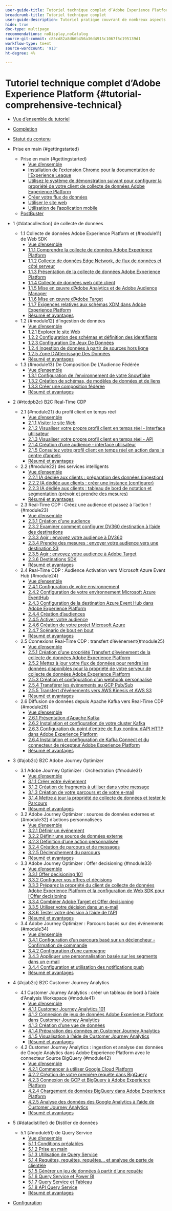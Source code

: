 ```yaml
---
user-guide-title: Tutoriel technique complet d’Adobe Experience Platform
breadcrumb-title: Tutoriel technique complet
user-guide-description: Tutoriel pratique couvrant de nombreux aspects de Adobe Experience Platform, y compris les connexions à des systèmes tiers.
hide: true
doc-type: multipage
recommendations: noDisplay,noCatalog
source-git-commit: c85cd82a8d66b456a36d4915c1067f5c195139d1
workflow-type: tm+mt
source-wordcount: '913'
ht-degree: 4%

---
```



# Tutoriel technique complet d’Adobe Experience Platform {#tutorial-comprehensive-technical}

+ [Vue d’ensemble du tutoriel](/help/tutorial-comprehensive-technical/overview.md)
+ [Completion](/help/tutorial-comprehensive-technical/completion.md)
+ [Statut du contenu](/help/tutorial-comprehensive-technical/status.md)

+ Prise en main {#gettingstarted}
   + Prise en main {#gettingstarted}
      + [Vue d’ensemble](/help/tutorial-comprehensive-technical/modules/gettingstarted/gettingstarted/getting-started.md)
      + [Installation de l’extension Chrome pour la documentation de l’Experience League](/help/tutorial-comprehensive-technical/modules/gettingstarted/gettingstarted/ex1.md)
      + [Utilisez le système de démonstration suivant pour configurer la propriété de votre client de collecte de données Adobe Experience Platform](/help/tutorial-comprehensive-technical/modules/gettingstarted/gettingstarted/ex2.md)
      + [Créer votre flux de données](/help/tutorial-comprehensive-technical/modules/gettingstarted/gettingstarted/ex3.md)
      + [Utiliser le site web](/help/tutorial-comprehensive-technical/modules/gettingstarted/gettingstarted/ex4.md)
      + [Utilisation de l’application mobile](/help/tutorial-comprehensive-technical/modules/gettingstarted/gettingstarted/ex5.md)
   + [PostBuster](/help/tutorial-comprehensive-technical/postbuster.md)

+ 1 {#datacollection} de collecte de données
   + 1.1 Collecte de données Adobe Experience Platform et {#module11} de Web SDK
      + [Vue d’ensemble](/help/tutorial-comprehensive-technical/modules/datacollection/module1.1/data-ingestion-launch-web-sdk.md)
      + [1.1.1 Comprendre la collecte de données Adobe Experience Platform](/help/tutorial-comprehensive-technical/modules/datacollection/module1.1/ex1.md)
      + [1.1.2 Collecte de données Edge Network, de flux de données et côté serveur](/help/tutorial-comprehensive-technical/modules/datacollection/module1.1/ex2.md)
      + [1.1.3 Présentation de la collecte de données Adobe Experience Platform](/help/tutorial-comprehensive-technical/modules/datacollection/module1.1/ex3.md)
      + [1.1.4 Collecte de données web côté client](/help/tutorial-comprehensive-technical/modules/datacollection/module1.1/ex4.md)
      + [1.1.5 Mise en œuvre d’Adobe Analytics et de Adobe Audience Manager](/help/tutorial-comprehensive-technical/modules/datacollection/module1.1/ex5.md)
      + [1.1.6 Mise en œuvre d’Adobe Target](/help/tutorial-comprehensive-technical/modules/datacollection/module1.1/ex6.md)
      + [1.1.7 Exigences relatives aux schémas XDM dans Adobe Experience Platform](/help/tutorial-comprehensive-technical/modules/datacollection/module1.1/ex7.md)
      + [Résumé et avantages](/help/tutorial-comprehensive-technical/modules/datacollection/module1.1/summary.md)
   + 1.2 {#module12} d’ingestion de données
      + [Vue d’ensemble](/help/tutorial-comprehensive-technical/modules/datacollection/module1.2/data-ingestion.md)
      + [1.2.1 Explorer le site Web](/help/tutorial-comprehensive-technical/modules/datacollection/module1.2/ex1.md)
      + [1.2.2 Configuration des schémas et définition des identifiants](/help/tutorial-comprehensive-technical/modules/datacollection/module1.2/ex2.md)
      + [1.2.3 Configuration De Jeux De Données](/help/tutorial-comprehensive-technical/modules/datacollection/module1.2/ex3.md)
      + [1.2.4 Ingestion de données à partir de sources hors ligne](/help/tutorial-comprehensive-technical/modules/datacollection/module1.2/ex4.md)
      + [1.2.5 Zone D’Atterrissage Des Données](/help/tutorial-comprehensive-technical/modules/datacollection/module1.2/ex5.md)
      + [Résumé et avantages](/help/tutorial-comprehensive-technical/modules/datacollection/module1.2/summary.md)
   + 1.3 {#module13} De Composition De L’Audience Fédérée
      + [Vue d’ensemble](/help/tutorial-comprehensive-technical/modules/datacollection/module1.3/fac.md)
      + [1.3.1 Configuration de l’environnement de votre Snowflake](/help/tutorial-comprehensive-technical/modules/datacollection/module1.3/ex1.md)
      + [1.3.2 Création de schémas, de modèles de données et de liens](/help/tutorial-comprehensive-technical/modules/datacollection/module1.3/ex2.md)
      + [1.3.3 Créer une composition fédérée](/help/tutorial-comprehensive-technical/modules/datacollection/module1.3/ex3.md)
      + [Résumé et avantages](/help/tutorial-comprehensive-technical/modules/datacollection/module1.3/summary.md)

+ 2 {#rtcdpb2c} B2C Real-Time CDP
   + 2.1 {#module21} du profil client en temps réel
      + [Vue d’ensemble](/help/tutorial-comprehensive-technical/modules/rtcdp-b2c/module2.1/real-time-customer-profile.md)
      + [2.1.1 Visiter le site Web](/help/tutorial-comprehensive-technical/modules/rtcdp-b2c/module2.1/ex1.md)
      + [2.1.2 Visualiser votre propre profil client en temps réel - Interface utilisateur](/help/tutorial-comprehensive-technical/modules/rtcdp-b2c/module2.1/ex2.md)
      + [2.1.3 Visualiser votre propre profil client en temps réel - API](/help/tutorial-comprehensive-technical/modules/rtcdp-b2c/module2.1/ex3.md)
      + [2.1.4 Création d’une audience - interface utilisateur](/help/tutorial-comprehensive-technical/modules/rtcdp-b2c/module2.1/ex4.md)
      + [2.1.5 Consultez votre profil client en temps réel en action dans le centre d’appels](/help/tutorial-comprehensive-technical/modules/rtcdp-b2c/module2.1/ex5.md)
      + [Résumé et avantages](/help/tutorial-comprehensive-technical/modules/rtcdp-b2c/module2.1/summary.md)
   + 2.2 {#module22} des services intelligents
      + [Vue d’ensemble](/help/tutorial-comprehensive-technical/modules/rtcdp-b2c/module2.2/intelligent-services.md)
      + [2.2.1 IA dédiée aux clients : préparation des données (ingestion)](/help/tutorial-comprehensive-technical/modules/rtcdp-b2c/module2.2/ex1.md)
      + [2.2.2 IA dédiée aux clients : créer une instance (configurer)](/help/tutorial-comprehensive-technical/modules/rtcdp-b2c/module2.2/ex2.md)
      + [2.2.3 IA dédiée aux clients : tableau de bord de notation et segmentation (prévoir et prendre des mesures)](/help/tutorial-comprehensive-technical/modules/rtcdp-b2c/module2.2/ex3.md)
      + [Résumé et avantages](/help/tutorial-comprehensive-technical/modules/rtcdp-b2c/module2.2/summary.md)
   + 2.3 Real-Time CDP : Créez une audience et passez à l’action ! {#module23}
      + [Vue d’ensemble](/help/tutorial-comprehensive-technical/modules/rtcdp-b2c/module2.3/real-time-cdp-build-a-segment-take-action.md)
      + [2.3.1 Création d’une audience](/help/tutorial-comprehensive-technical/modules/rtcdp-b2c/module2.3/ex1.md)
      + [2.3.2 Examiner comment configurer DV360 destination à l’aide des destinations](/help/tutorial-comprehensive-technical/modules/rtcdp-b2c/module2.3/ex2.md)
      + [2.3.3 Agir : envoyez votre audience à DV360](/help/tutorial-comprehensive-technical/modules/rtcdp-b2c/module2.3/ex3.md)
      + [2.3.4 Prendre des mesures : envoyer votre audience vers une destination S3](/help/tutorial-comprehensive-technical/modules/rtcdp-b2c/module2.3/ex4.md)
      + [2.3.5 Agir : envoyez votre audience à Adobe Target](/help/tutorial-comprehensive-technical/modules/rtcdp-b2c/module2.3/ex5.md)
      + [2.3.6 Destinations SDK](/help/tutorial-comprehensive-technical/modules/rtcdp-b2c/module2.3/ex6.md)
      + [Résumé et avantages](/help/tutorial-comprehensive-technical/modules/rtcdp-b2c/module2.3/summary.md)
   + 2.4 Real-Time CDP : Audience Activation vers Microsoft Azure Event Hub {#module24}
      + [Vue d’ensemble](/help/tutorial-comprehensive-technical/modules/rtcdp-b2c/module2.4/segment-activation-microsoft-azure-eventhub.md)
      + [2.4.1 Configuration de votre environnement](/help/tutorial-comprehensive-technical/modules/rtcdp-b2c/module2.4/ex1.md)
      + [2.4.2 Configuration de votre environnement Microsoft Azure EventHub](/help/tutorial-comprehensive-technical/modules/rtcdp-b2c/module2.4/ex2.md)
      + [2.4.3 Configuration de la destination Azure Event Hub dans Adobe Experience Platform](/help/tutorial-comprehensive-technical/modules/rtcdp-b2c/module2.4/ex3.md)
      + [2.4.4 Création d’audiences](/help/tutorial-comprehensive-technical/modules/rtcdp-b2c/module2.4/ex4.md)
      + [2.4.5 Activer votre audience](/help/tutorial-comprehensive-technical/modules/rtcdp-b2c/module2.4/ex5.md)
      + [2.4.6 Création de votre projet Microsoft Azure](/help/tutorial-comprehensive-technical/modules/rtcdp-b2c/module2.4/ex6.md)
      + [2.4.7 Scénario de bout en bout](/help/tutorial-comprehensive-technical/modules/rtcdp-b2c/module2.4/ex7.md)
      + [Résumé et avantages](/help/tutorial-comprehensive-technical/modules/rtcdp-b2c/module2.4/summary.md)
   + 2.5 Connexions Real-Time CDP : transfert d’événement{#module25}
      + [Vue d’ensemble](/help/tutorial-comprehensive-technical/modules/rtcdp-b2c/module2.5/aep-data-collection-ssf.md)
      + [2.5.1 Création d’une propriété Transfert d’événement de la collecte de données Adobe Experience Platform](/help/tutorial-comprehensive-technical/modules/rtcdp-b2c/module2.5/ex1.md)
      + [2.5.2 Mettez à jour votre flux de données pour rendre les données disponibles pour la propriété de votre serveur de collecte de données Adobe Experience Platform](/help/tutorial-comprehensive-technical/modules/rtcdp-b2c/module2.5/ex2.md)
      + [2.5.3 Création et configuration d’un webhook personnalisé](/help/tutorial-comprehensive-technical/modules/rtcdp-b2c/module2.5/ex3.md)
      + [2.5.4 Transférer les événements au GCP Pub/Sub](/help/tutorial-comprehensive-technical/modules/rtcdp-b2c/module2.5/ex4.md)
      + [2.5.5 Transfert d’événements vers AWS Kinesis et AWS S3](/help/tutorial-comprehensive-technical/modules/rtcdp-b2c/module2.5/ex5.md)
      + [Résumé et avantages](/help/tutorial-comprehensive-technical/modules/rtcdp-b2c/module2.5/summary.md)
   + 2.6 Diffusion de données depuis Apache Kafka vers Real-Time CDP {#module26}
      + [Vue d’ensemble](/help/tutorial-comprehensive-technical/modules/rtcdp-b2c/module2.6/aep-apache-kafka.md)
      + [2.6.1 Présentation d’Apache Kafka](/help/tutorial-comprehensive-technical/modules/rtcdp-b2c/module2.6/ex1.md)
      + [2.6.2 Installation et configuration de votre cluster Kafka](/help/tutorial-comprehensive-technical/modules/rtcdp-b2c/module2.6/ex2.md)
      + [2.6.3 Configuration du point d’entrée de flux continu d’API HTTP dans Adobe Experience Platform](/help/tutorial-comprehensive-technical/modules/rtcdp-b2c/module2.6/ex3.md)
      + [2.6.4 Installation et configuration de Kafka Connect et du connecteur de récepteur Adobe Experience Platform](/help/tutorial-comprehensive-technical/modules/rtcdp-b2c/module2.6/ex4.md)
      + [Résumé et avantages](/help/tutorial-comprehensive-technical/modules/rtcdp-b2c/module2.6/summary.md)

+ 3 {#ajob2c} B2C Adobe Journey Optimizer
   + 3.1 Adobe Journey Optimizer : Orchestration {#module31}
      + [Vue d’ensemble](/help/tutorial-comprehensive-technical/modules/ajo-b2c/module3.1/journey-orchestration-create-account.md)
      + [3.1.1 Créer votre événement](/help/tutorial-comprehensive-technical/modules/ajo-b2c/module3.1/ex1.md)
      + [3.1.2 Création de fragments à utiliser dans votre message](/help/tutorial-comprehensive-technical/modules/ajo-b2c/module3.1/ex2.md)
      + [3.1.3 Création de votre parcours et de votre e-mail](/help/tutorial-comprehensive-technical/modules/ajo-b2c/module3.1/ex3.md)
      + [3.1.4 Mettre à jour la propriété de collecte de données et tester le Parcours](/help/tutorial-comprehensive-technical/modules/ajo-b2c/module3.1/ex4.md)
      + [Résumé et avantages](/help/tutorial-comprehensive-technical/modules/ajo-b2c/module3.1/summary.md)
   + 3.2 Adobe Journey Optimizer : sources de données externes et {#module32} d’actions personnalisées
      + [Vue d’ensemble](/help/tutorial-comprehensive-technical/modules/ajo-b2c/module3.2/journey-orchestration-external-weather-api-sms.md)
      + [3.2.1 Définir un événement](/help/tutorial-comprehensive-technical/modules/ajo-b2c/module3.2/ex1.md)
      + [3.2.2 Définir une source de données externe](/help/tutorial-comprehensive-technical/modules/ajo-b2c/module3.2/ex2.md)
      + [3.2.3 Définition d’une action personnalisée](/help/tutorial-comprehensive-technical/modules/ajo-b2c/module3.2/ex3.md)
      + [3.2.4 Création de parcours et de messages](/help/tutorial-comprehensive-technical/modules/ajo-b2c/module3.2/ex4.md)
      + [3.2.5 Déclenchement du parcours](/help/tutorial-comprehensive-technical/modules/ajo-b2c/module3.2/ex5.md)
      + [Résumé et avantages](/help/tutorial-comprehensive-technical/modules/ajo-b2c/module3.2/summary.md)
   + 3.3 Adobe Journey Optimizer : Offer decisioning {#module33}
      + [Vue d’ensemble](/help/tutorial-comprehensive-technical/modules/ajo-b2c/module3.3/offer-decisioning.md)
      + [3.3.1 Offer decisioning 101](/help/tutorial-comprehensive-technical/modules/ajo-b2c/module3.3/ex1.md)
      + [3.3.2 Configurer vos offres et décisions](/help/tutorial-comprehensive-technical/modules/ajo-b2c/module3.3/ex2.md)
      + [3.3.3 Préparez la propriété du client de collecte de données Adobe Experience Platform et la configuration de Web SDK pour l’Offer decisioning](/help/tutorial-comprehensive-technical/modules/ajo-b2c/module3.3/ex3.md)
      + [3.3.4 Combiner Adobe Target et Offer decisioning](/help/tutorial-comprehensive-technical/modules/ajo-b2c/module3.3/ex4.md)
      + [3.3.5 Utiliser votre décision dans un e-mail](/help/tutorial-comprehensive-technical/modules/ajo-b2c/module3.3/ex5.md)
      + [3.3.6 Tester votre décision à l’aide de l’API](/help/tutorial-comprehensive-technical/modules/ajo-b2c/module3.3/ex6.md)
      + [Résumé et avantages](/help/tutorial-comprehensive-technical/modules/ajo-b2c/module3.3/summary.md)
   + 3.4 Adobe Journey Optimizer : Parcours basés sur des événements {#module34}
      + [Vue d’ensemble](/help/tutorial-comprehensive-technical/modules/ajo-b2c/module3.4/journeyoptimizer.md)
      + [3.4.1 Configuration d’un parcours basé sur un déclencheur - Confirmation de commande](/help/tutorial-comprehensive-technical/modules/ajo-b2c/module3.4/ex1.md)
      + [3.4.2 Configuration d’une campagne](/help/tutorial-comprehensive-technical/modules/ajo-b2c/module3.4/ex2.md)
      + [3.4.3 Appliquer une personnalisation basée sur les segments dans un e-mail](/help/tutorial-comprehensive-technical/modules/ajo-b2c/module3.4/ex3.md)
      + [3.4.4 Configuration et utilisation des notifications push](/help/tutorial-comprehensive-technical/modules/ajo-b2c/module3.4/ex4.md)
      + [Résumé et avantages](/help/tutorial-comprehensive-technical/modules/ajo-b2c/module3.4/summary.md)

+ 4 {#cjab2c} B2C Customer Journey Analytics
   + 4.1 Customer Journey Analytics : créer un tableau de bord à l’aide d’Analysis Workspace {#module41}
      + [Vue d’ensemble](/help/tutorial-comprehensive-technical/modules/cja-b2c/module4.1/customer-journey-analytics-build-a-dashboard.md)
      + [4.1.1 Customer Journey Analytics 101](/help/tutorial-comprehensive-technical/modules/cja-b2c/module4.1/ex1.md)
      + [4.1.2 Connexion de jeux de données Adobe Experience Platform dans Customer Journey Analytics](/help/tutorial-comprehensive-technical/modules/cja-b2c/module4.1/ex2.md)
      + [4.1.3 Création d’une vue de données](/help/tutorial-comprehensive-technical/modules/cja-b2c/module4.1/ex3.md)
      + [4.1.4 Préparation des données en Customer Journey Analytics](/help/tutorial-comprehensive-technical/modules/cja-b2c/module4.1/ex4.md)
      + [4.1.5 Visualisation à l’aide de Customer Journey Analytics](/help/tutorial-comprehensive-technical/modules/cja-b2c/module4.1/ex5.md)
      + [Résumé et avantages](/help/tutorial-comprehensive-technical/modules/cja-b2c/module4.1/summary.md)
   + 4.2 Customer Journey Analytics : ingestion et analyse des données de Google Analytics dans Adobe Experience Platform avec le connecteur Source BigQuery {#module42}
      + [Vue d’ensemble](/help/tutorial-comprehensive-technical/modules/cja-b2c/module4.2/customer-journey-analytics-bigquery-gcp.md)
      + [4.2.1 Commencer à utiliser Google Cloud Platform](/help/tutorial-comprehensive-technical/modules/cja-b2c/module4.2/ex1.md)
      + [4.2.2 Création de votre première requête dans BigQuery](/help/tutorial-comprehensive-technical/modules/cja-b2c/module4.2/ex2.md)
      + [4.2.3 Connexion de GCP et BigQuery à Adobe Experience Platform](/help/tutorial-comprehensive-technical/modules/cja-b2c/module4.2/ex3.md)
      + [4.2.4 Chargement de données BigQuery dans Adobe Experience Platform](/help/tutorial-comprehensive-technical/modules/cja-b2c/module4.2/ex4.md)
      + [4.2.5 Analyse des données des Google Analytics à l’aide de Customer Journey Analytics](/help/tutorial-comprehensive-technical/modules/cja-b2c/module4.2/ex5.md)
      + [Résumé et avantages](/help/tutorial-comprehensive-technical/modules/cja-b2c/module4.2/summary.md)

+ 5 {#datadistiller} de Distiller de données
   + 5.1 {#module51} de Query Service
      + [Vue d’ensemble](/help/tutorial-comprehensive-technical/modules/datadistiller/module5.1/query-service.md)
      + [5.1.1 Conditions préalables](/help/tutorial-comprehensive-technical/modules/datadistiller/module5.1/ex1.md)
      + [5.1.2 Prise en main](/help/tutorial-comprehensive-technical/modules/datadistiller/module5.1/ex2.md)
      + [5.1.3 Utilisation de Query Service](/help/tutorial-comprehensive-technical/modules/datadistiller/module5.1/ex3.md)
      + [5.1.4 Requêtes, requêtes, requêtes... et analyse de perte de clientèle](/help/tutorial-comprehensive-technical/modules/datadistiller/module5.1/ex4.md)
      + [5.1.5 Générer un jeu de données à partir d’une requête](/help/tutorial-comprehensive-technical/modules/datadistiller/module5.1/ex5.md)
      + [5.1.6 Query Service et Power BI](/help/tutorial-comprehensive-technical/modules/datadistiller/module5.1/ex6.md)
      + [5.1.7 Query Service et Tableau](/help/tutorial-comprehensive-technical/modules/datadistiller/module5.1/ex7.md)
      + [5.1.8 API Query Service](/help/tutorial-comprehensive-technical/modules/datadistiller/module5.1/ex8.md)
      + [Résumé et avantages](/help/tutorial-comprehensive-technical/modules/datadistiller/module5.1/summary.md)

+ [Configuration](/help/tutorial-comprehensive-technical/setup.md)



